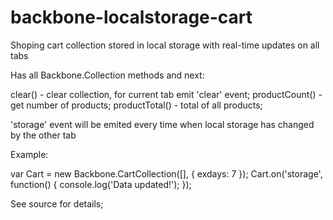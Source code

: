 backbone-localstorage-cart
==========================

Shoping cart collection stored in local storage with real-time updates on all tabs

Has all Backbone.Collection methods and next:

clear() - clear collection, for current tab emit 'clear' event;
productCount() - get number of products;
productTotal() - total of all products;


'storage' event will be emited every time when local storage has changed by the other tab

Example:

var Cart = new Backbone.CartCollection([], { 
    exdays: 7
});
Cart.on('storage', function() {
    console.log('Data updated!');
});


See source for details;
